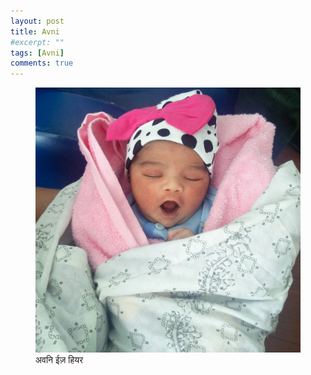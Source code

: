 ```yaml
---
layout: post
title: Avni
#excerpt: ""
tags: [Avni]
comments: true
---
```

<figure>
    <a href="/images/avni.jpg"><img src="/images/avni.jpg"></a>
    <figcaption>अवनि ईज़ हियर
    </figcaption>
</figure>
